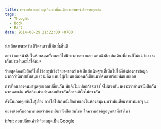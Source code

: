 ```yaml
---
title: เพราะห้องสมุดใหญ่เกินกว่าที่คนเดียวจะอ่านหนังสือครบทุกเล่ม
tags:
  - Thought
  - Book
  - Rant
date: 2014-08-29 21:22:00 +0700
---
```


น่าเสียดายนะครับ ชีวิตคนเรานี้มันสั้นสิ้นดี

อย่าว่าแต่หนังสือในห้องสมุดทั้งหมดที่ไม่มีทางอ่านครบเลย แค่หนังสือเล่มเดียวที่อ่านก็ไม่แน่ว่าเราจะเก็บประเด็นอะไรได้หมด

ร้ายสุดคือหนังสือที่ไม่ใช่ข้อสรุปเชิงวิทยาศาสตร์ แต่เป็นสันนิษฐานที่เป็นไปได้ที่ยังต้องการข้อมูลมากกว่านี้มาสนับสนุนความคิด แบบนี้ผู้เขียนแต่ละคนก็เขียนมาได้หลายร้อยพันแบบเลย

การที่คนสองคนมาพูดคุยแลกเปลี่ยนกัน มันจึงไม่แปลกถ้าจะเข้าใจไม่ตรงกัน เพราะเราอ่านหนังสือกันมาคนละเล่ม หรือถึงแม้จะอ่านเล่มเดียวกันก็อาจเข้าใจไม่ตรงกัน

ดังนั้นเวลาคุยกันไม่รู้เรื่อง การไล่ไปหาหนังสืออ่านเองในห้องสมุด ผมว่ามันเสียมารยาทมากๆ นะ

อย่างน้อยก็บอกมาหน่อยว่าต้องหยิบหนังสือเล่มไหน ใจความสำคัญอยู่หน้าที่เท่าไหร่

*hint*: ลองเปลี่ยนคำว่าห้องสมุดเป็น Google
